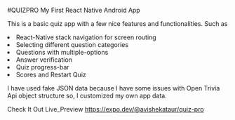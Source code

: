
#QUIZPRO
My First React Native Android App


This is a basic quiz app with a few nice features and functionalities. 
Such as 
<li>React-Native stack navigation for screen routing</li>
<li>Selecting different question categories</li>
<li>Questions with multiple-options</li>
<li>Answer verification</li>
<li>Quiz progress-bar</li>
<li>Scores and Restart Quiz</li> 

I have used fake JSON data because I have some issues with Open Trivia Api object structure so, I customized my own app data.

Check It Out
Live_Preview
https://expo.dev/@avishekataur/quiz-pro



